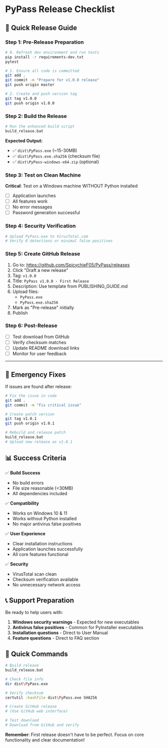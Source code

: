 # PyPass Release Checklist

## 🚀 Quick Release Guide

### Step 1: Pre-Release Preparation
```bash
# 0. Refresh dev environment and run tests
pip install -r requirements-dev.txt
pytest

# 1. Ensure all code is committed
git add .
git commit -m "Prepare for v1.0.0 release"
git push origin master

# 2. Create and push version tag
git tag v1.0.0
git push origin v1.0.0
```

### Step 2: Build the Release
```bash
# Run the enhanced build script
build_release.bat
```

**Expected Output:**
- ✅ `dist\PyPass.exe` (~15-30MB)
- ✅ `dist\PyPass.exe.sha256` (checksum file)
- ✅ `dist\PyPass-windows-x64.zip` (optional)

### Step 3: Test on Clean Machine
**Critical**: Test on a Windows machine WITHOUT Python installed
- [ ] Application launches
- [ ] All features work
- [ ] No error messages
- [ ] Password generation successful

### Step 4: Security Verification
```bash
# Upload PyPass.exe to VirusTotal.com
# Verify 0 detections or minimal false positives
```

### Step 5: Create GitHub Release
1. Go to: https://github.com/SpicychieF05/PyPass/releases
2. Click "Draft a new release"
3. Tag: `v1.0.0`
4. Title: `PyPass v1.0.0 - First Release`
5. Description: Use template from PUBLISHING_GUIDE.md
6. Upload files:
   - `PyPass.exe`
   - `PyPass.exe.sha256`
7. Mark as "Pre-release" initially
8. Publish

### Step 6: Post-Release
- [ ] Test download from GitHub
- [ ] Verify checksum matches
- [ ] Update README download links
- [ ] Monitor for user feedback

---

## 🔧 Emergency Fixes

If issues are found after release:

```bash
# Fix the issue in code
git add .
git commit -m "Fix critical issue"

# Create patch version
git tag v1.0.1
git push origin v1.0.1

# Rebuild and release patch
build_release.bat
# Upload new release as v1.0.1
```

## 📊 Success Criteria

✅ **Build Success**
- No build errors
- File size reasonable (<30MB)
- All dependencies included

✅ **Compatibility**
- Works on Windows 10 & 11
- Works without Python installed
- No major antivirus false positives

✅ **User Experience**
- Clear installation instructions
- Application launches successfully
- All core features functional

✅ **Security**
- VirusTotal scan clean
- Checksum verification available
- No unnecessary network access

## 📞 Support Preparation

Be ready to help users with:
1. **Windows security warnings** - Expected for new executables
2. **Antivirus false positives** - Common for PyInstaller executables
3. **Installation questions** - Direct to User Manual
4. **Feature questions** - Direct to FAQ section

## 🎯 Quick Commands

```bash
# Build release
build_release.bat

# Check file info
dir dist\PyPass.exe

# Verify checksum
certutil -hashfile dist\PyPass.exe SHA256

# Create GitHub release
# (Use GitHub web interface)

# Test download
# Download from GitHub and verify
```

**Remember**: First release doesn't have to be perfect. Focus on core functionality and clear documentation!